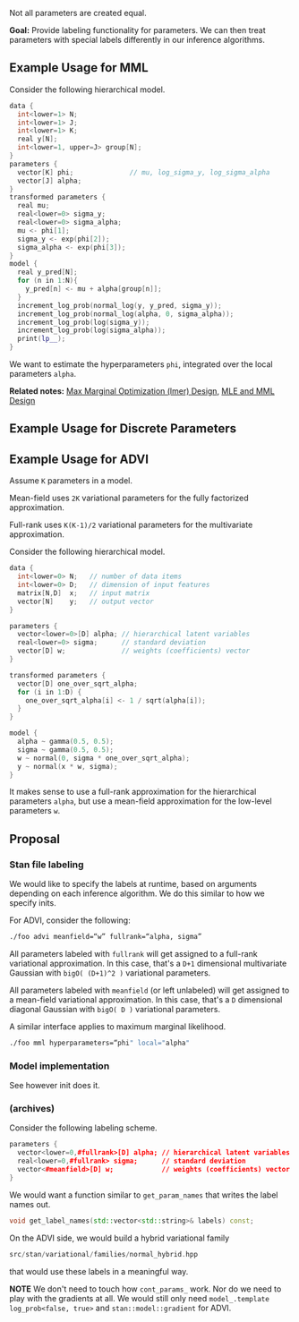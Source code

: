 Not all parameters are created equal. 

**Goal:** Provide labeling functionality for parameters. We can then treat parameters with special labels differently in our inference algorithms.

## Example Usage for MML

Consider the following hierarchical model.
```C++
data {
  int<lower=1> N;
  int<lower=1> J;
  int<lower=1> K;
  real y[N];
  int<lower=1, upper=J> group[N];
}
parameters {
  vector[K] phi;              // mu, log_sigma_y, log_sigma_alpha
  vector[J] alpha;
}
transformed parameters {
  real mu;
  real<lower=0> sigma_y;
  real<lower=0> sigma_alpha;
  mu <- phi[1];
  sigma_y <- exp(phi[2]);
  sigma_alpha <- exp(phi[3]);
}
model {
  real y_pred[N];
  for (n in 1:N){
    y_pred[n] <- mu + alpha[group[n]];
  }
  increment_log_prob(normal_log(y, y_pred, sigma_y));
  increment_log_prob(normal_log(alpha, 0, sigma_alpha));
  increment_log_prob(log(sigma_y));
  increment_log_prob(log(sigma_alpha));
  print(lp__);
}
```
We want to estimate the hyperparameters `phi`, integrated over the local parameters `alpha`.

**Related notes:** [Max Marginal Optimization (lmer) Design](https://github.com/stan-dev/stan/wiki/Max-Marginal-Optimization-(lmer)-Design), [MLE and MML Design](https://github.com/stan-dev/stan/wiki/MLE-and-MML-Design)

## Example Usage for Discrete Parameters

## Example Usage for ADVI

Assume `K` parameters in a model.

Mean-field uses `2K` variational parameters for the fully factorized approximation.

Full-rank uses `K(K-1)/2` variational parameters for the multivariate approximation.

Consider the following hierarchical model. 

```C++
data {
  int<lower=0> N;   // number of data items
  int<lower=0> D;   // dimension of input features
  matrix[N,D]  x;   // input matrix
  vector[N]    y;   // output vector
}

parameters {
  vector<lower=0>[D] alpha; // hierarchical latent variables
  real<lower=0> sigma;      // standard deviation
  vector[D] w;              // weights (coefficients) vector
}

transformed parameters {
  vector[D] one_over_sqrt_alpha;
  for (i in 1:D) {
    one_over_sqrt_alpha[i] <- 1 / sqrt(alpha[i]);
  }
}

model {
  alpha ~ gamma(0.5, 0.5);
  sigma ~ gamma(0.5, 0.5);
  w ~ normal(0, sigma * one_over_sqrt_alpha);
  y ~ normal(x * w, sigma);
}
```

It makes sense to use a full-rank approximation for the hierarchical parameters `alpha`, but use a mean-field approximation for the low-level parameters `w`. 

## Proposal

### Stan file labeling

We would like to specify the labels at runtime, based on arguments depending on each inference algorithm. We do this similar to how we specify inits.

For ADVI, consider the following:

```bash
./foo advi meanfield=“w” fullrank=“alpha, sigma”
```

All parameters labeled with `fullrank` will get assigned to a full-rank variational approximation. In this case, that's a `D+1` dimensional multivariate Gaussian with `bigO( (D+1)^2 )` variational parameters.

All parameters labeled with `meanfield` (or left unlabeled) will get assigned to a mean-field variational approximation. In this case, that's a `D` dimensional diagonal Gaussian with `bigO( D )` variational parameters.

A similar interface applies to maximum marginal likelihood.
```bash
./foo mml hyperparameters=“phi" local="alpha"
```

### Model implementation

See however init does it.

### (archives)
Consider the following labeling scheme.

```C++
parameters {
  vector<lower=0,#fullrank>[D] alpha; // hierarchical latent variables
  real<lower=0,#fullrank> sigma;      // standard deviation
  vector<#meanfield>[D] w;            // weights (coefficients) vector
}
```
We would want a function similar to `get_param_names` that writes the label names out.

```C++
void get_label_names(std::vector<std::string>& labels) const;
```

On the ADVI side, we would build a hybrid variational family
```C++
src/stan/variational/families/normal_hybrid.hpp
```
that would use these labels in a meaningful way.

**NOTE** We don't need to touch how `cont_params_` work. Nor do we need to play with the gradients at all. We would still only need `model_.template log_prob<false, true>` and `stan::model::gradient` for ADVI.
